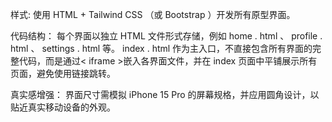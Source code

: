 
样式:
使用 HTML + Tailwind CSS （或 Bootstrap ）开发所有原型界面。

代码结构：
每个界面以独立 HTML 文件形式存储，例如 home . html 、 profile . html 、 settings . html 等。
 index . html 作为主入口，不直接包含所有界面的完整代码，而是通过< iframe >嵌入各界面文件，并在 index 页面中平铺展示所有页面，避免使用链接跳转。
 
真实感增强：
界面尺寸需模拟 iPhone 15 Pro 的屏幕规格，并应用圆角设计，以贴近真实移动设备的外观。